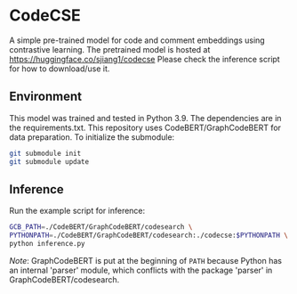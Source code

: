 # CodeCSE
A simple pre-trained model for code and comment embeddings using contrastive learning. The pretrained model is hosted at https://huggingface.co/sjiang1/codecse Please check the inference script for how to download/use it.

## Environment
This model was trained and tested in Python 3.9. The dependencies are in the requirements.txt. This repository uses CodeBERT/GraphCodeBERT for data preparation. To initialize the submodule:
```sh
git submodule init
git submodule update
```

## Inference
Run the example script for inference:
```sh
GCB_PATH=./CodeBERT/GraphCodeBERT/codesearch \
PYTHONPATH=./CodeBERT/GraphCodeBERT/codesearch:./codecse:$PYTHONPATH \
python inference.py
```
_Note_: GraphCodeBERT is put at the beginning of `PATH` because Python has an internal 'parser' module, which conflicts with the package 'parser' in GraphCodeBERT/codesearch.
